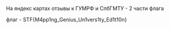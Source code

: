 На яндекс картах отзывы к ГУМРФ и СпбГМТУ - 2 части флага

флаг - STF{M4pp1ng_Genius_Un1vers1ty_Ed1t10n}

